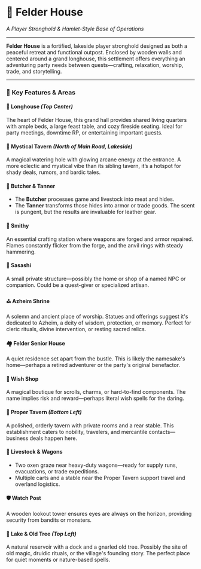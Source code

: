 # 🏡 **Felder House**

_A Player Stronghold & Hamlet-Style Base of Operations_

---

**Felder House** is a fortified, lakeside player stronghold designed as both a peaceful retreat and functional outpost. Enclosed by wooden walls and centered around a grand longhouse, this settlement offers everything an adventuring party needs between quests—crafting, relaxation, worship, trade, and storytelling.

---

### 🌟 **Key Features & Areas**

#### 🏯 **Longhouse** _(Top Center)_

The heart of Felder House, this grand hall provides shared living quarters with ample beds, a large feast table, and cozy fireside seating. Ideal for party meetings, downtime RP, or entertaining important guests.

#### 🍺 **Mystical Tavern** _(North of Main Road, Lakeside)_

A magical watering hole with glowing arcane energy at the entrance. A more eclectic and mystical vibe than its sibling tavern, it’s a hotspot for shady deals, rumors, and bardic tales.

#### 🔪 **Butcher & Tanner**

- The **Butcher** processes game and livestock into meat and hides.
- The **Tanner** transforms those hides into armor or trade goods. The scent is pungent, but the results are invaluable for leather gear.

#### 🔨 **Smithy**

An essential crafting station where weapons are forged and armor repaired. Flames constantly flicker from the forge, and the anvil rings with steady hammering.

#### 🧍 **Sasashi**

A small private structure—possibly the home or shop of a named NPC or companion. Could be a quest-giver or specialized artisan.

#### ⛪ **Azheim Shrine**

A solemn and ancient place of worship. Statues and offerings suggest it's dedicated to Azheim, a deity of wisdom, protection, or memory. Perfect for cleric rituals, divine intervention, or resting sacred relics.

#### 🏘️ **Felder Senior House**

A quiet residence set apart from the bustle. This is likely the namesake's home—perhaps a retired adventurer or the party's original benefactor.

#### 🌠 **Wish Shop**

A magical boutique for scrolls, charms, or hard-to-find components. The name implies risk and reward—perhaps literal wish spells for the daring.

#### 🍷 **Proper Tavern** _(Bottom Left)_

A polished, orderly tavern with private rooms and a rear stable. This establishment caters to nobility, travelers, and mercantile contacts—business deals happen here.

#### 🐂 **Livestock & Wagons**

- Two oxen graze near heavy-duty wagons—ready for supply runs, evacuations, or trade expeditions.
- Multiple carts and a stable near the Proper Tavern support travel and overland logistics.

#### 🛡️ **Watch Post**

A wooden lookout tower ensures eyes are always on the horizon, providing security from bandits or monsters.

#### 🌳 **Lake & Old Tree** _(Top Left)_

A natural reservoir with a dock and a gnarled old tree. Possibly the site of old magic, druidic rituals, or the village's founding story. The perfect place for quiet moments or nature-based spells.
